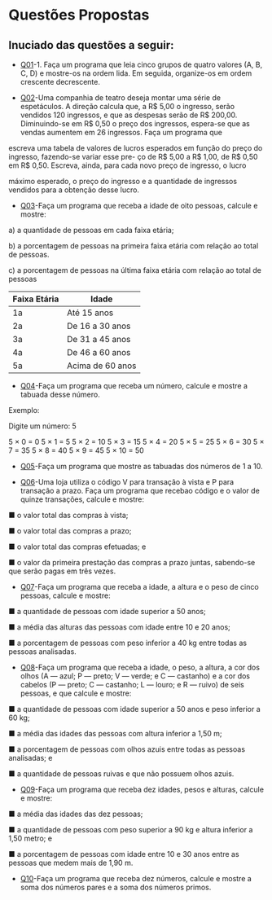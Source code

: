 # Questões Propostas

## Inuciado das questões a seguir:

- [Q01](Q01)-1. Faça um programa que leia cinco grupos de quatro valores (A, B, C, D) e mostre-os na ordem lida. Em seguida, organize-os em ordem crescente decrescente.

- [Q02](Q02)-Uma companhia de teatro deseja montar uma série de espetáculos. A direção calcula que, a
R$ 5,00 o ingresso, serão vendidos 120 ingressos, e que as despesas serão de R$ 200,00. Diminuindo-se em
R$ 0,50 o preço dos ingressos, espera-se que as vendas aumentem em 26 ingressos. Faça um programa que

escreva uma tabela de valores de lucros esperados em função do preço do ingresso, fazendo-se variar esse pre-
ço de R$ 5,00 a R$ 1,00, de R$ 0,50 em R$ 0,50. Escreva, ainda, para cada novo preço de ingresso, o lucro

máximo esperado, o preço do ingresso e a quantidade de ingressos vendidos para a obtenção desse lucro.

- [Q03](Q03)-Faça um programa que receba a idade de oito pessoas, calcule e mostre:
  
a) a quantidade de pessoas em cada faixa etária;

b) a porcentagem de pessoas na primeira faixa etária com relação ao total de pessoas.

c) a porcentagem de pessoas na última faixa etária com relação ao total de pessoas

|Faixa Etária |     Idade      |
|-------------|----------------|
|1a           | Até 15 anos    |
|2a           |De 16 a 30 anos | 
|3a           |De 31 a 45 anos |
|4a           |De 46 a 60 anos |
|5a           |Acima de 60 anos|

- [Q04](Q04)-Faça um programa que receba um número, calcule e mostre a tabuada desse número.
  
Exemplo:

Digite um número: 5

5 × 0 = 0
5 × 1 = 5
5 × 2 = 10
5 × 3 = 15
5 × 4 = 20
5 × 5 = 25
5 × 6 = 30
5 × 7 = 35
5 × 8 = 40
5 × 9 = 45
5 × 10 = 50
  
- [Q05](Q05)-Faça um programa que mostre as tabuadas dos números de 1 a 10.
  
- [Q06](Q06)-Uma loja utiliza o código V para transação à vista e P para transação a prazo. Faça um programa que recebao código e o valor de quinze transações, calcule e mostre:

■ o valor total das compras à vista;

■ o valor total das compras a prazo;

■ o valor total das compras efetuadas; e

■ o valor da primeira prestação das compras a prazo juntas, sabendo-se que serão pagas em três vezes.

- [Q07](Q07)-Faça um programa que receba a idade, a altura e o peso de cinco pessoas, calcule e mostre:
 
■ a quantidade de pessoas com idade superior a 50 anos;

■ a média das alturas das pessoas com idade entre 10 e 20 anos;

■ a porcentagem de pessoas com peso inferior a 40 kg entre todas as pessoas analisadas.

- [Q08](Q08)-Faça um programa que receba a idade, o peso, a altura, a cor dos olhos (A — azul; P — preto; V — verde; e
C — castanho) e a cor dos cabelos (P — preto; C — castanho; L — louro; e R — ruivo) de seis pessoas, e que
calcule e mostre:

■ a quantidade de pessoas com idade superior a 50 anos e peso inferior a 60 kg;

■ a média das idades das pessoas com altura inferior a 1,50 m;

■ a porcentagem de pessoas com olhos azuis entre todas as pessoas analisadas; e

■ a quantidade de pessoas ruivas e que não possuem olhos azuis.

- [Q09](Q09)-Faça um programa que receba dez idades, pesos e alturas, calcule e mostre:
  
■ a média das idades das dez pessoas;

■ a quantidade de pessoas com peso superior a 90 kg e altura inferior a 1,50 metro; e

■ a porcentagem de pessoas com idade entre 10 e 30 anos entre as pessoas que medem mais de
1,90 m.

- [Q10](Q10)-Faça um programa que receba dez números, calcule e mostre a soma dos números pares e a soma dos
números primos.
